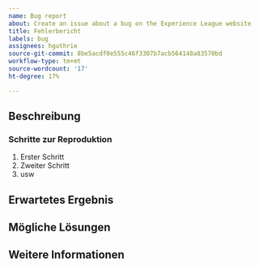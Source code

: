 ```yaml
---
name: Bug report
about: Create an issue about a bug on the Experience League website
title: Fehlerbericht
labels: bug
assignees: hguthrie
source-git-commit: 8be5acdf0e555c46f3307b7acb564148a83570bd
workflow-type: tm+mt
source-wordcount: '17'
ht-degree: 17%

---
```



## Beschreibung

<!-- (REQUIRED) What is the issue or current behavior? -->

### Schritte zur Reproduktion

<!-- (OPTIONAL) What needs to be done to replicate this issue? You can provide your scenario in a Gist. -->

1. Erster Schritt
1. Zweiter Schritt
1. usw

## Erwartetes Ergebnis

<!-- (REQUIRED) What is the expected result or behavior after resolving this issue? -->

## Mögliche Lösungen

<!-- (OPTIONAL) What would a solution for this issue look like? -->

## Weitere Informationen

<!-- (OPTIONAL) What other information can you provide about this issue? -->

<!--
Thank you for taking the time to report this issue!
GitHub Issues in this repo should relate to the applicable codebase.

Before submitting this issue, make sure you are complying with our Code of Conduct:
https://github.com/AdobeDocs/commerce-operations.en/blob/main/code-of-conduct.md

Issues that do not comply with our Code of Conduct or do not contain enough information may be closed at the maintainers' discretion.

Feel free to remove this section before creating this issue.
-->
